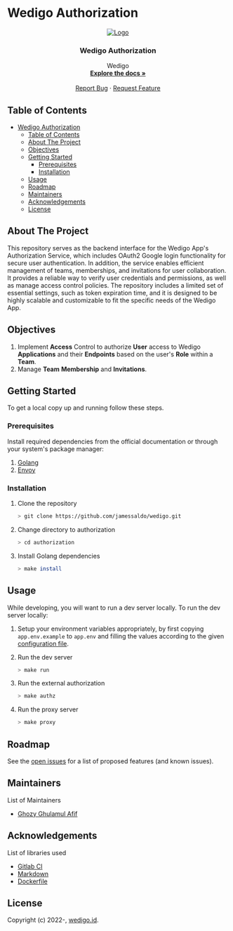 # Wedigo Authorization

<!-- PROJECT LOGO -->
<div align="center">
<p>
  <a href="https://github.com/jamessaldo/wedigo/tree/main/auth">
    <img src="../assets/logo.jpeg" alt="Logo">
  </a>

  <h3 align="center">Wedigo Authorization</h3>

  <p align="center">
   Wedigo
    <br />
    <a href="https://github.com/jamessaldo/wedigo/tree/main/auth"><strong>Explore the docs »</strong></a>
    <br />
    <br />
    <a href="mailto:ghozyghlmlaff@gmail.com">Report Bug</a>
    ·
    <a href="mailto:ghozyghlmlaff@gmail.com">Request Feature</a>
  </p>
</p>
</div>

<!-- TABLE OF CONTENTS -->

## Table of Contents

- [Wedigo Authorization](#wedigo-authorization)
  - [Table of Contents](#table-of-contents)
  - [About The Project](#about-the-project)
  - [Objectives](#objectives)
  - [Getting Started](#getting-started)
    - [Prerequisites](#prerequisites)
    - [Installation](#installation)
  - [Usage](#usage)
  - [Roadmap](#roadmap)
  - [Maintainers](#maintainers)
  - [Acknowledgements](#acknowledgements)
  - [License](#license)

<!-- ABOUT THE PROJECT -->

## About The Project

This repository serves as the backend interface for the Wedigo App's Authorization Service, which includes OAuth2 Google login functionality for secure user authentication. In addition, the service enables efficient management of teams, memberships, and invitations for user collaboration. It provides a reliable way to verify user credentials and permissions, as well as manage access control policies. The repository includes a limited set of essential settings, such as token expiration time, and it is designed to be highly scalable and customizable to fit the specific needs of the Wedigo App.

## Objectives

1. Implement **Access** Control to authorize **User** access to Wedigo
   **Applications** and their **Endpoints** based on the user's **Role** within a
   **Team**.
2. Manage **Team** **Membership** and **Invitations**.

<!-- GETTING STARTED -->

## Getting Started

To get a local copy up and running follow these steps.

### Prerequisites

Install required dependencies from the official documentation or through your
system's package manager:

1. [Golang](https://go.dev/doc/install)
2. [Envoy](https://www.envoyproxy.io/docs/envoy/latest/start/install)

### Installation

1. Clone the repository

   ```sh
   > git clone https://github.com/jamessaldo/wedigo.git
   ```
2. Change directory to authorization

    ```sh
    > cd authorization
    ```
3. Install Golang dependencies

   ```sh
   > make install
   ```

<!-- USAGE EXAMPLES -->

## Usage

While developing, you will want to run a dev server locally. To run the dev server locally:

1. Setup your environment variables appropriately, by first copying
   `app.env.example` to `app.env` and filling the values according to the given
   [configuration file](./docs/config.md).
2. Run the dev server

   ```sh
   > make run
   ```
3. Run the external authorization

   ```sh
   > make authz
   ```
4. Run the proxy server

   ```sh
   > make proxy
   ```

<!-- ROADMAP -->

## Roadmap

See the [open issues](https://github.com/jamessaldo/wedigo/issues) for a list of proposed features (and known issues).

<!-- MAINTAINERS -->

## Maintainers

List of Maintainers

- [Ghozy Ghulamul Afif](mailto:ghozyghlmlaff@gmail.com)

<!-- ACKNOWLEDGEMENTS -->

## Acknowledgements

List of libraries used

- [Gitlab CI](https://docs.gitlab.com/ee/ci/)
- [Markdown](https://www.markdownguide.org/)
- [Dockerfile](https://docs.docker.com/develop/develop-images/dockerfile_best-practices/)

## License

Copyright (c) 2022-, [wedigo.id](https://wedigo.id).
